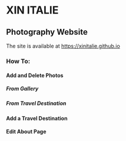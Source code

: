 # XIN ITALIE
## Photography Website

The site is available at https://xinitalie.github.io

### How To:
#### Add and Delete Photos
##### From Gallery
##### From Travel Destination
#### Add a Travel Destination
#### Edit About Page
